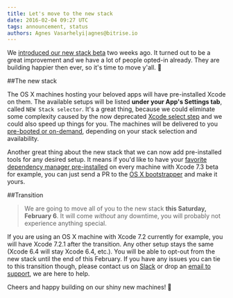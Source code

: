 ```yaml
---
title: Let's move to the new stack
date: 2016-02-04 09:27 UTC
tags: announcement, status
authors: Agnes Vasarhelyi|agnes@bitrise.io
---
```


We [introduced our new stack beta](http://blog.bitrise.io/2016/01/20/here-comes-the-new-stack.html) two weeks ago. It turned out to be a great improvement and we have a lot of people opted-in already. They are building happier then ever, so it's time to move y'all. 🚚

##The new stack

The OS X machines hosting your beloved apps will have pre-installed Xcode on them. The available setups will be listed **under your App's Settings tab**, called `NEW Stack selector`. It's a great thing, because we could eliminate some complexity caused by the now deprecated [Xcode select step](https://github.com/bitrise-io/steps-select-xcode-version) and we could also speed up things for you. The machines will be delivered to you [pre-booted or on-demand](http://devcenter.bitrise.io/infrastructure/available-stacks/#section-stack-prepare-types), depending on your stack selection and availability.

Another great thing about the new stack that we can now add pre-installed tools for any desired setup. It means if you'd like to have your [favorite dependency manager pre-installed](https://github.com/bitrise-io/bitrise.io/blob/master/system_reports/osx-xcode-7.3-beta.log#L34) on every machine with Xcode 7.3 beta for example, you can just send a PR to the [OS X bootstrapper](https://github.com/bitrise-io/osx-box-bootstrap#request-a-tool-to-be-pre-installed) and make it yours.

##Transition

>We are going to move all of you to the new stack **this Saturday, February 6**. It will come *without* any downtime, you will probably not experience anything special.

If you are using an OS X machine with Xcode 7.2 currently for example, you will have Xcode 7.2.1 after the transition. Any other setup stays the same (Xcode 6.4 will stay Xcode 6.4, etc.). You will be able to opt-out from the new stack until the end of this February. If you have any issues you can tie to this transition though, please contact us on [Slack](http://chat.bitrise.io/) or drop an [email to support](https://www.bitrise.io/contact), we are here to help.

Cheers and happy building on our shiny new machines! 🍷
